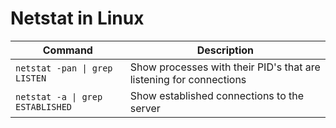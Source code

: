 # Netstat in Linux

| Command | Description |
| --- | --- |
| `netstat -pan \| grep LISTEN` | Show processes with their PID's that are listening for connections |
| `netstat -a \| grep ESTABLISHED` | Show established connections to the server |
